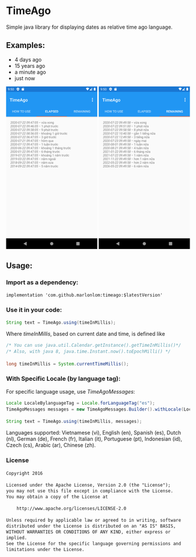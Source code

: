 # TimeAgo
 
Simple java library for displaying dates as relative time ago language.

## Examples:
- 4 days ago
- 15 years ago
- a minute ago
- just now

<img src="ta_screenshots/Screenshot_1595386202.png" width="250">   <img src="ta_screenshots/Screenshot_1595386206.png" width="250">

## Usage:

### Import as a dependency:

```
implementation 'com.github.marlonlom:timeago:$latestVersion'
```

### Use it in your code:

```java
String text = TimeAgo.using(timeInMillis);
```

Where _timeInMillis_, based on current date and time, is defined like 

```java
/* You can use java.util.Calendar.getInstance().getTimeInMillis()*/
/* Also, with java 8, java.time.Instant.now().toEpochMilli() */

long timeInMillis = System.currentTimeMillis();
```

### With Specific Locale (by language tag):

For specific language usage, use _TimeAgoMessages_:

```java
Locale LocaleBylanguageTag = Locale.forLanguageTag("es"); 
TimeAgoMessages messages = new TimeAgoMessages.Builder().withLocale(LocaleBylanguageTag).build();

String text = TimeAgo.using(timeInMillis, messages);
```

Languages supported: Vietnamese (vi), English (en), Spanish (es), Dutch (nl), German (de), French (fr), Italian (it), Portuguese (pt), Indonesian (id), Czech (cs), Arabic (ar), Chinese (zh).

### License

```
Copyright 2016

Licensed under the Apache License, Version 2.0 (the "License");
you may not use this file except in compliance with the License.
You may obtain a copy of the License at

    http://www.apache.org/licenses/LICENSE-2.0

Unless required by applicable law or agreed to in writing, software
distributed under the License is distributed on an "AS IS" BASIS,
WITHOUT WARRANTIES OR CONDITIONS OF ANY KIND, either express or implied.
See the License for the specific language governing permissions and
limitations under the License.
```
